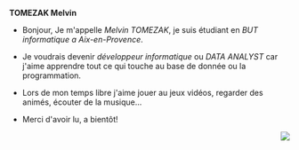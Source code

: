 **TOMEZAK Melvin**

* Bonjour, Je m'appelle *Melvin TOMEZAK*, je suis étudiant en *BUT informatique a Aix-en-Provence*.

* Je voudrais devenir *développeur informatique* ou *DATA ANALYST* car j'aime apprendre tout ce qui touche au base de donnée ou la programmation.

* Lors de mon temps libre j'aime jouer au jeux vidéos, regarder des animés, écouter de la musique...

* Merci d'avoir lu, a bientôt!
<p align="right">
 <img src ="https://wallpapercave.com/uwp/uwp1655728.png" />
</p>




